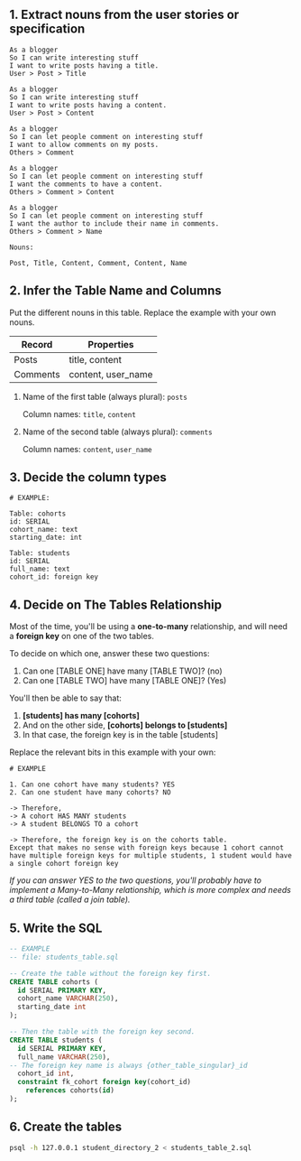 ## 1. Extract nouns from the user stories or specification

```
As a blogger
So I can write interesting stuff
I want to write posts having a title.
User > Post > Title

As a blogger
So I can write interesting stuff
I want to write posts having a content.
User > Post > Content

As a blogger
So I can let people comment on interesting stuff
I want to allow comments on my posts.
Others > Comment

As a blogger
So I can let people comment on interesting stuff
I want the comments to have a content.
Others > Comment > Content

As a blogger
So I can let people comment on interesting stuff
I want the author to include their name in comments.
Others > Comment > Name

```

```
Nouns:

Post, Title, Content, Comment, Content, Name
```

## 2. Infer the Table Name and Columns

Put the different nouns in this table. Replace the example with your own nouns.

| Record                  | Properties                 |
| ---------------------   | ------------------         |
| Posts                   | title, content             |
| Comments                | content, user_name         |


1. Name of the first table (always plural): `posts` 

    Column names: `title`, `content`

2. Name of the second table (always plural): `comments` 

    Column names: `content`, `user_name`

## 3. Decide the column types
```
# EXAMPLE:

Table: cohorts
id: SERIAL
cohort_name: text
starting_date: int

Table: students
id: SERIAL
full_name: text
cohort_id: foreign key
```

## 4. Decide on The Tables Relationship

Most of the time, you'll be using a **one-to-many** relationship, and will need a **foreign key** on one of the two tables.

To decide on which one, answer these two questions:

1. Can one [TABLE ONE] have many [TABLE TWO]? (no)
2. Can one [TABLE TWO] have many [TABLE ONE]? (Yes)

You'll then be able to say that:

1. **[students] has many [cohorts]**
2. And on the other side, **[cohorts] belongs to [students]**
3. In that case, the foreign key is in the table [students]

Replace the relevant bits in this example with your own:

```
# EXAMPLE

1. Can one cohort have many students? YES
2. Can one student have many cohorts? NO

-> Therefore,
-> A cohort HAS MANY students
-> A student BELONGS TO a cohort

-> Therefore, the foreign key is on the cohorts table.
Except that makes no sense with foreign keys because 1 cohort cannot have multiple foreign keys for multiple students, 1 student would have a single cohort foreign key
```

*If you can answer YES to the two questions, you'll probably have to implement a Many-to-Many relationship, which is more complex and needs a third table (called a join table).*

## 5. Write the SQL

```sql
-- EXAMPLE
-- file: students_table.sql

-- Create the table without the foreign key first.
CREATE TABLE cohorts (
  id SERIAL PRIMARY KEY,
  cohort_name VARCHAR(250),
  starting_date int
);

-- Then the table with the foreign key second.
CREATE TABLE students (
  id SERIAL PRIMARY KEY,
  full_name VARCHAR(250),
-- The foreign key name is always {other_table_singular}_id
  cohort_id int,
  constraint fk_cohort foreign key(cohort_id)
    references cohorts(id)
);

```

## 6. Create the tables

```bash
psql -h 127.0.0.1 student_directory_2 < students_table_2.sql
```